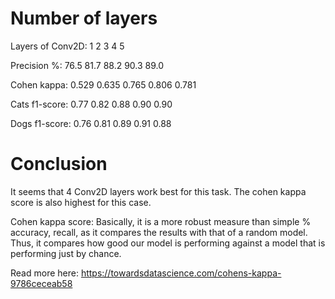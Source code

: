 # Number of layers

Layers of Conv2D:   1       2         3         4         5

Precision %:       76.5     81.7     88.2     90.3       89.0

Cohen kappa:       0.529    0.635    0.765    0.806      0.781

Cats f1-score:     0.77     0.82     0.88     0.90       0.90

Dogs f1-score:     0.76     0.81     0.89     0.91       0.88

# Conclusion

It seems that 4 Conv2D layers work best for this task. The cohen kappa score is also highest for this case.

Cohen kappa score: Basically, it is a more robust measure than simple % accuracy, recall, as it compares the results with that of a random model. Thus, it compares how good our model is performing against a model that is performing just by chance.

Read more here: https://towardsdatascience.com/cohens-kappa-9786ceceab58

